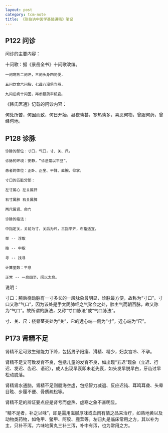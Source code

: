 ```yaml
---
layout: post
category: tcm-note
title: 《张伯讷中医学基础讲稿》笔记
---
```


## P122 问诊 ##

问诊的主要内容：

十问歌：据《景岳全书》十问歌改编。

	一问寒热二问汗，三问头身四问便，

	五问饮食六问胸，七聋八渴俱当辨，

	九问旧病十问因，再参服药审机变。

《韩氏医通》记载的问诊内容：

何处所苦，何因而致，何日开始，昼夜孰甚，寒热孰多，喜恶何物，曾服何药，曾经何地。

## P128 诊脉 ##

	诊脉的部位：寸口，气口，寸、关、尺。
	
	诊脉的环境：安静，“诊法常以平旦”。
	
	患者的体位：正卧、正坐、平臂、直腕、仰掌。
	
	寸口的五脏分部：
	
	左寸属心 左关属肝
	
	右寸属肺 右关属脾
	
	两尺属肾、命门
	
	诊脉的指法：
	
	中指定关，关前为寸，关后为尺，三指平齐，布指适宜。
	
	举 -- 浮取
	
	按 -- 中取
	
	寻 -- 找寻
	
	计算至数：平息
	
	正常 -- 一息四至，闰以太息。

说明：

寸口：腕后桡动脉有一寸多长的一段脉象最明显，诊脉最方便，故称为“寸口”。寸口又称“气口”，因为该处是手太阴肺经之气聚会之处，肺主气而朝百脉，故又称为“气口”。故所谓的脉法，又称“寸口脉法”或“气口脉法”。

寸、关、尺：桡骨茎突处为“关”，它的远心端一侧为“寸”，近心端为“尺”。

## P173 肾精不足 ##

肾精不足可致生殖能力下降，包括男子阳痿、滑精、精少，妇女宫冷、不孕。

肾精不足又可致发育不良，包括儿童的发育不良，如出现“五迟”现象（立迟、行迟、发迟、齿迟、语迟），成人出现早衰即未老先衰，如头发早脱早白，牙齿过早松动脱落。

肾精肾水通脑，肾精不足则髓海空虚，包括智力减退、反应迟钝、耳鸣耳聋、头晕目眩、步履不便、骨质疏松等。

肾精不足的辨证要点应是肾亏而虚热、虚寒之象不甚明显。

“精不足者，补之以味”，即是需用滋腻厚味或血肉有情之品来治疗，如熟地黄以及动物类药物，如龟甲、鳖甲、阿胶、鹿茸等。左归丸是临床常用之方，其以补为主，只补不泻。六味地黄丸三补三泻，补中有泻，也为常用之方。